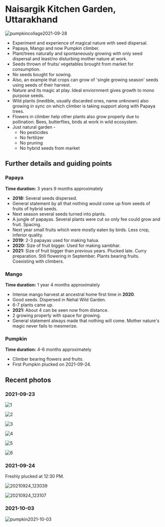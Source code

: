# Naisargik Kitchen Garden, Uttarakhand

![pumpkincollage2021-09-28](pumpkincollage2021-09-28.jpg)

- Experiment and experience of magical nature with seed dispersal. 
- Papaya, Mango and now Pumpkin climber. 
- Plant/trees naturally and spontaneously growing with only seed dispersal and least/no disturbing mother nature at work. 
- Seeds thrown of fruits/ vegetables brought from market for consumption.
-  No seeds bought for sowing. 
- Also, an example that crops can grow of 'single growing season' seeds using seeds of their harvest.  
- Nature and its magic at play. Ideal enviornment gives growth to mono purpose seeds.  
- Wild plants (inedible, usually discarded ones, name unknown) also growing in sync on which climber is taking support along with Papaya trees. 
- Flowers in climber help other plants also grow properly due to pollination. Bees, butterflies, birds at work in wild ecosystem. 
- Just natural garden -
    - No pesticides
    - No fertilizer
    - No pruning
    - No hybrid seeds from market

## Further details and guiding points 

### Papaya

**Time duration:** 3 years 9 months approximately

- **2018:** Several seeds dispersed. 
- General statement by all that nothing would come up from seeds of fruits of hybrid seeds. 
- Next season several seeds turned into plants. 
- A jungle of papayas. Several plants were cut so only fee could grow and fruit. Spacing. 
- Next year small fruits which were mostly eaten by birds. Less crop, inferior quality. 
- **2019:** 2-3 papayas used for making halua. 
- **2020:** Size of fruit bigger. Used for making sambhar. 
- **2021:** Size of fruit bigger than previous years. Plucked late. Curry preparation. Still flowering in September. Plants bearing fruits. Coexisting with climbers. 

### Mango 

**Time duration:** 1 year 4 months approximately

- Intense mango harvest at ancestral home first time in **2020**. 
- Good seeds. Dispersed in Nehal Wild Garden. 
- 6-7 plants came up. 
- **2021:** About 4 can be seen now from distance. 
- 2 growing properly with space for growing. 
- General statement always made that nothing will come. Mother nature's magic never fails to mesmerize. 

### Pumpkin

**Time duration:** 4-6 months approximately

- Climber bearing flowers and fruits. 
- First Pumpkin plucked on 2021-09-24. 

## Recent photos 

### 2021-09-23

![1](1.jpg)

![2](2.jpg)

![3](3.jpg)

![4](4.jpg)

![5](5.jpg)

![6](6.jpg)

### 2021-09-24

Freshly plucked at 12:30 PM. 

![20210924_123039](20210924_123039.jpg)

![20210924_123107](20210924_123107.jpg)

### 2021-10-03

![pumpkin2021-10-03](pumpkin2021-10-03.jpg)
